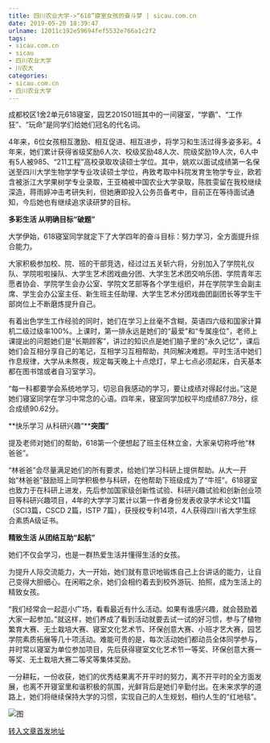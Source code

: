 ```yaml
---
title: 四川农业大学->“618”寝室女孩的奋斗梦 | sicau.com.cn
date: 2019-05-20 18:39:47
urlname: 12011c192e59694fef5532e766a1c2f2
tags: 
- sicau.com.cn
- sicau
- 四川农业大学
- 川农大
categories:
- sicau.com.cn
- 四川农业大学
---
```



成都校区1舍2单元618寝室，园艺201501班其中的一间寝室，“学霸”、“工作狂”、“玩命”是同学们给她们冠名的代名词。

4年来，6位女孩相互激励、相互促进、相互进步，将学习和生活过得多姿多彩。4年来，她们累计获得省级奖励6人次、校级奖励48人次、院级奖励19人次，6人中有5人被985、“211工程”高校录取攻读硕士学位。其中，姚欢以面试成绩第一名保送至四川大学生物学学专业攻读硕士学位，冉致考取中科院发育生物学专业，欧若含被浙江大学果树学专业录取，王亚楠被中国农业大学录取，陈胜雯留在我校继续深造，蒋雨婷冲击考研失利，但她赓即投入公务员备考中，目前正在等待面试通知，今后她也有继续追求读研梦的目标。

**多彩生活 从明确目标“破题”**

大学伊始，618寝室同学就定下了大学四年的奋斗目标：努力学习，全方面提升综合能力。

大家积极参加校、院、班的干部竞选，经过过五关斩六将，分别加入了学院礼仪队、学院啦啦操队、大学生艺术团戏曲分团、大学生艺术团交响乐团、学院青年志愿者协会、学院学生会办公室、学院文艺部等各个学生组织，并在学院学生会副主席、学生会办公室主任、新生班主任助理、大学生艺术分团戏曲团副团长等学生干部岗位上不断磨炼提升自己。

有着出色学生工作经验的同时，她们在学习上丝毫不含糊，英语四六级和国家计算机二级过级率100%。上课时，第一排永远是她们的“最爱”和“专属座位”，老师上课提出的问题她们是“长期顾客”，讲过的知识点是她们脑子里的“永久记忆”，课后她们会互相分享自己的笔记，互相学习互相帮助，共同解决难题。平时生活中她们作息规律，大学从未熬夜，规定每天晚上十点熄灯，早上七点必须起床，白天基本都在图书馆或者自习室学习。

“每一科都要学会系统地学习，切忌自我感动的学习，要让成绩对得起付出。”这是她们寝室同学在学习中常念的心语。四年来，寝室同学加权平均成绩87.78分，综合成绩90.62分。

**快乐学习 从科研兴趣“****突围”**

提及老师对她们的帮助，618第一个便想起了班主任林立金，大家亲切称呼他“林爸爸”。

“林爸爸”会尽量满足她们的所有要求，给她们学习科研上提供帮助。从大一开始“林爸爸”鼓励班上同学积极参与科研，在他帮助下班级成为了“牛班”。618寝室也致力于在科研上进发，先后参加国家级创新性试验、科研兴趣试验和创新创业项目等科研兴趣项目，4年的大学学习累计以第一作者身份发表收录学术论文11篇（SCI3篇，CSCD 2篇，ISTP 7篇），获授权专利14项，4人获得四川省大学生综合素质A级证书。

**精致生活 从团结互助“起航”**

她们不仅会学习，也是一群热爱生活并懂得生活的女孩。

为提升人际交流能力，大一开始，她们就有意识地锻炼自己上台讲话的能力，让自己变得大胆细心。在闲暇之余，她们会相约着去到校外游玩、拍照，成为生活上的精致女孩。

“我们经常会一起逛小广场，看看最近有什么活动。如果有谁感兴趣，就会鼓励着大家一起参加。”就这样，她们养成了看到活动就要去试一试的好习惯，参与了植物繁育大赛、无土栽培大赛、寝室文化艺术节、环保创意大赛、小班才艺大赛，园艺学院素质拓展等几十项活动。难能可贵的是，每次活动她们都动员全体同学参与，并时常以寝室为单位参加项目，先后获得寝室文化艺术节一等奖、环保创意大赛一等奖、无土栽培大赛二等奖等集体奖励。

一分耕耘，一份收获，她们的优秀结果离不开平时的努力，离不开平时的全方面发展，也离不开寝室里和谐积极的氛围，光鲜背后是她们辛勤付出。在未来求学的道路上，她们将继续保持大学的习惯，实现自己的人生规划，相约人生的“红地毯”。



![图](https://news.sicau.edu.cn/__local/9/8D/B9/01C14F77732295946ADC54F82CF_F1C8E11E_231D0.jpg)

[转入文章首发地址](https://news.sicau.edu.cn/info/1078/51612.htm)